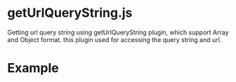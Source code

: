 getUrlQueryString.js
========================================================

Getting url query string using getUrlQueryString plugin, which support Array and Object format.
this plugin used for accessing the query string and url.



Example
========================================================

<script src="http://code.jquery.com/jquery-1.11.0.min.js"></script>
<script>
$.extend({	
	getUrlQueryString:function(url) {	
		// spliting the url and query string using question mark
		var splitUrl = url.split("?"); 
		
		// again spliting the data which will have & symbol
		var strUrl = (splitUrl.length>1) ? splitUrl[1].split("&") : 0;
		
		var i = 0;
		var iLen = strUrl.length;
		
		var str = '';
		var obj = {};

		// iterator to assign key pair values into obj variable
		for(i=0;i<iLen;i++) {
			str = strUrl[i].split("=");
			obj[str[0]] = str[1];
		}

		// returning the value
		return Array.prototype.sort.call(obj);
	}
});

// Below url with display query string if its present or not
var query = $.getUrlQueryString(window.location.href);
</script>
 

